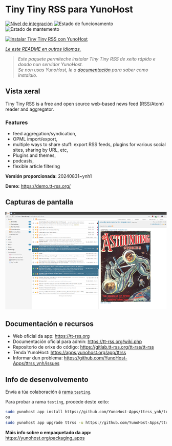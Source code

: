 <!--
NOTA: Este README foi creado automáticamente por <https://github.com/YunoHost/apps/tree/master/tools/readme_generator>
NON debe editarse manualmente.
-->

# Tiny Tiny RSS para YunoHost

[![Nivel de integración](https://dash.yunohost.org/integration/ttrss.svg)](https://ci-apps.yunohost.org/ci/apps/ttrss/) ![Estado de funcionamento](https://ci-apps.yunohost.org/ci/badges/ttrss.status.svg) ![Estado de mantemento](https://ci-apps.yunohost.org/ci/badges/ttrss.maintain.svg)

[![Instalar Tiny Tiny RSS con YunoHost](https://install-app.yunohost.org/install-with-yunohost.svg)](https://install-app.yunohost.org/?app=ttrss)

*[Le este README en outros idiomas.](./ALL_README.md)*

> *Este paquete permíteche instalar Tiny Tiny RSS de xeito rápido e doado nun servidor YunoHost.*  
> *Se non usas YunoHost, le a [documentación](https://yunohost.org/install) para saber como instalalo.*

## Vista xeral

Tiny Tiny RSS is a free and open source web-based news feed (RSS/Atom) reader and aggregator.

### Features

- feed aggregation/syndication,
- OPML import/export,
- multiple ways to share stuff: export RSS feeds, plugins for various social sites, sharing by URL, etc,
- Plugins and themes,
- podcasts,
- flexible article filtering


**Versión proporcionada:** 20240831~ynh1

**Demo:** <https://demo.tt-rss.org/>

## Capturas de pantalla

![Captura de pantalla de Tiny Tiny RSS](./doc/screenshots/screenshot.png)

## Documentación e recursos

- Web oficial da app: <https://tt-rss.org>
- Documentación oficial para admin: <https://tt-rss.org/wiki.php>
- Repositorio de orixe do código: <https://gitlab.tt-rss.org/tt-rss/tt-rss>
- Tenda YunoHost: <https://apps.yunohost.org/app/ttrss>
- Informar dun problema: <https://github.com/YunoHost-Apps/ttrss_ynh/issues>

## Info de desenvolvemento

Envía a túa colaboración á [rama `testing`](https://github.com/YunoHost-Apps/ttrss_ynh/tree/testing).

Para probar a rama `testing`, procede deste xeito:

```bash
sudo yunohost app install https://github.com/YunoHost-Apps/ttrss_ynh/tree/testing --debug
ou
sudo yunohost app upgrade ttrss -u https://github.com/YunoHost-Apps/ttrss_ynh/tree/testing --debug
```

**Máis info sobre o empaquetado da app:** <https://yunohost.org/packaging_apps>
